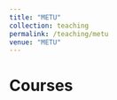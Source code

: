 ```yaml
---
title: "METU"
collection: teaching
permalink: /teaching/metu
venue: "METU"
---
```


Courses
======

